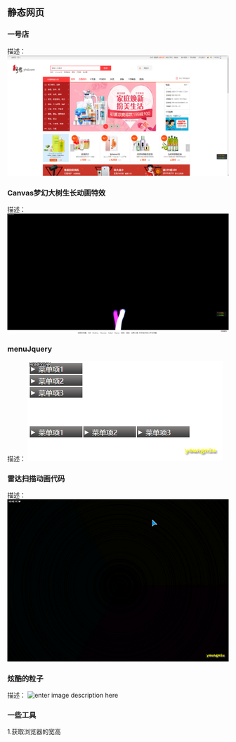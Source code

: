 ## 静态网页
### 一号店

描述：
![enter image description here](https://github.com/Codeniu/demo/raw/master/images/1haodian.png)

### Canvas梦幻大树生长动画特效
描述：
![enter image description here](https://github.com/Codeniu/demo/raw/master/images/menghuanshu1.gif)

### menuJquery
描述：
![enter image description here](https://github.com/Codeniu/demo/raw/master/images/menulist.gif)

### 雷达扫描动画代码
描述：
![enter image description here](https://github.com/Codeniu/demo/raw/master/images/leidashaomiao.gif)

### 炫酷的粒子
描述：
![enter image description here](https://github.com/Codeniu/demo/raw/master/images/lizi.gif)

### 一些工具
1.获取浏览器的宽高

